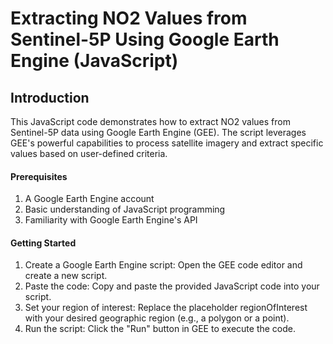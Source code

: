 # Extracting NO2 Values from Sentinel-5P Using Google Earth Engine (JavaScript)

## Introduction
This JavaScript code demonstrates how to extract NO2 values from Sentinel-5P data using Google Earth Engine (GEE). The script leverages GEE's powerful capabilities to process satellite imagery and extract specific values based on user-defined criteria.

#### Prerequisites
1. A Google Earth Engine account
2. Basic understanding of JavaScript programming
3. Familiarity with Google Earth Engine's API

#### Getting Started
1. Create a Google Earth Engine script: Open the GEE code editor and create a new script.
2. Paste the code: Copy and paste the provided JavaScript code into your script.
3. Set your region of interest: Replace the placeholder regionOfInterest with your desired geographic region (e.g., a polygon or a point).
4. Run the script: Click the "Run" button in GEE to execute the code.
